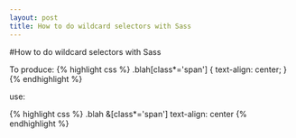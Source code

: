 ```yaml
---
layout: post
title: How to do wildcard selectors with Sass
---
```

#How to do wildcard selectors with Sass

To produce:
{% highlight css %}
.blah[class*='span']  {
  text-align: center;
}
{% endhighlight %}

use:

{% highlight css %}
.blah
  &[class*='span']
    text-align: center
{% endhighlight %}